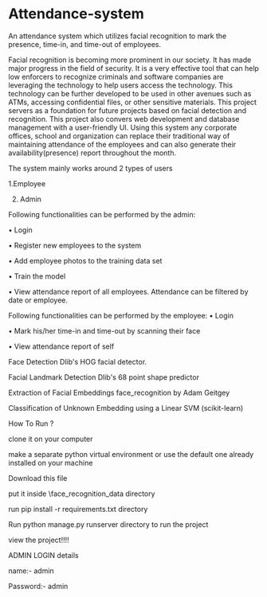 # Attendance-system
An attendance system which utilizes facial recognition to mark the presence, time-in, and time-out of employees. 



Facial recognition is becoming more prominent in our society. It has made major progress in the field of security. It is a very effective tool that can help low enforcers to recognize criminals and software companies are leveraging the technology to help users access the technology. This technology can be further developed to be used in other avenues such as ATMs, accessing confidential files, or other sensitive materials. This project servers as a foundation for future projects based on facial detection and recognition. This project also convers web development and database management with a user-friendly UI. Using this system any corporate offices, school and organization can replace their traditional way of maintaining attendance of the employees and can also generate their availability(presence) report throughout the month.

The system mainly works around 2 types of users

1.Employee

2. Admin

Following functionalities can be performed by the admin:

• Login

• Register new employees to the system

• Add employee photos to the training data set

• Train the model

• View attendance report of all employees. Attendance can be filtered by date or employee.

Following functionalities can be performed by the employee:
• Login

• Mark his/her time-in and time-out by scanning their face

• View attendance report of self



Face Detection
Dlib's HOG facial detector.

Facial Landmark Detection
Dlib's 68 point shape predictor

Extraction of Facial Embeddings
face_recognition by Adam Geitgey

Classification of Unknown Embedding
using a Linear SVM (scikit-learn)


How To Run ?

clone it on your computer

make a separate python virtual environment or use the default one already installed on your machine

Download this file

put it inside \face_recognition_data directory

run pip install -r requirements.txt directory

Run python manage.py runserver directory to run the project

view the project!!!!


ADMIN LOGIN details

name:- admin

Password:- admin
